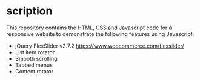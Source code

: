 # scription

This repository contains the HTML, CSS and Javascript code for a responsive website to demonstrate the following features using Javascript:
 * jQuery FlexSlider v2.7.2 https://www.woocommerce.com/flexslider/
 * List item rotator
 * Smooth scrolling
 * Tabbed menus
 * Content rotator
